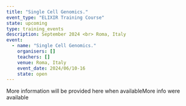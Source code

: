 ```yaml
---
title: "Single Cell Genomics."
event_type: "ELIXIR Training Course"
state: upcoming
type: training_events
description: September 2024 <br> Roma, Italy
event:
  - name: "Single Cell Genomics."
    organisers: []
    teachers: []
    venue: Roma, Italy
    event_date: 2024/06/10-16
    state: open
---
```


More information will be provided here when availableMore info were available
